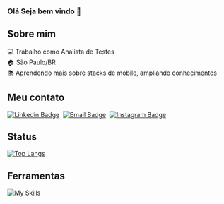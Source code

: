 ### Olá Seja bem vindo 👋

## Sobre mim 

💻 Trabalho como Analista de Testes<br>
🏠 São Paulo/BR<br>
📚 Aprendendo mais sobre stacks de mobile, ampliando conhecimentos<br>


## Meu contato
[![Linkedin Badge](https://img.shields.io/badge/Linkedin-323330?style=for-the-badge&logo=linkedin&logoColor=blue)](https://www.linkedin.com/in/lucas-santos-239358132/)&nbsp;
[![Email Badge](https://img.shields.io/badge/Email-323330?style=for-the-badge&logo=appveyor&logoColor=white)](https://about.me/lucas-s)&nbsp;
[![Instagram Badge](https://img.shields.io/badge/Instagram-323330?style=for-the-badge&logo=instagram&logoColor=purple)](https://www.instagram.com/lucas-santos1993/) &nbsp;


## Status
[![Top Langs](https://github-readme-stats.vercel.app/api/top-langs/?username=Lucassantoscoder&layout=compact&theme=dracula)](https://github.com/Lucassantoscoder/github-readme-stats)


## Ferramentas
[![My Skills](https://skillicons.dev/icons?i=ruby,python,nodejs,selenium,gherkin,androidstudio,git,aws)](https://skillicons.dev)
 
